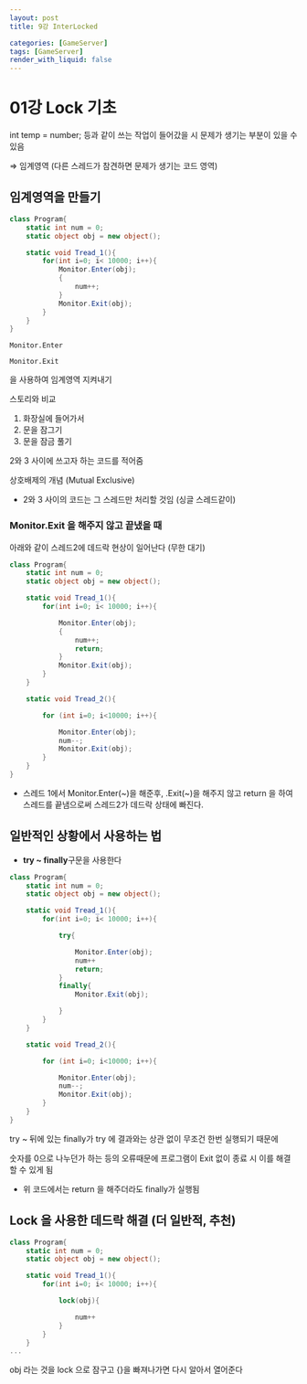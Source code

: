 ```yaml
---
layout: post
title: 9강 InterLocked

categories: [GameServer]
tags: [GameServer]
render_with_liquid: false
---
```


# 01강 Lock 기초

int temp = number; 등과 같이 쓰는 작업이 들어갔을 시 문제가 생기는 부분이 있을 수 있음

⇒ 임계영역 (다른 스레드가 참견하면 문제가 생기는 코드 영역)

## 임계영역을 만들기

```csharp
class Program{
	static int num = 0;
	static object obj = new object();

	static void Tread_1(){
		for(int i=0; i< 10000; i++){
			Monitor.Enter(obj);
			{
				num++;
			}
			Monitor.Exit(obj);
		}
	}
}
```

`Monitor.Enter`

`Monitor.Exit`

을 사용하여 임계영역 지켜내기

스토리와 비교

1. 화장실에 들어가서
2. 문을 잠그기
3. 문을 잠금 풀기

2와 3 사이에 쓰고자 하는 코드를 적어줌

상호배제의 개념 (Mutual Exclusive)

- 2와 3 사이의 코드는 그 스레드만 처리할 것임 (싱글 스레드같이)

### Monitor.Exit 을 해주지 않고 끝냈을 때

아래와 같이 스레드2에 데드락 현상이 일어난다 (무한 대기)

```csharp
class Program{
	static int num = 0;
	static object obj = new object();

	static void Tread_1(){
		for(int i=0; i< 10000; i++){

            Monitor.Enter(obj);
            {
                num++;
                return;
            }
            Monitor.Exit(obj);
		}
	}

    static void Tread_2(){

        for (int i=0; i<10000; i++){

            Monitor.Enter(obj);
            num--;
            Monitor.Exit(obj);
        }
    }
}
```



- 스레드 1에서 Monitor.Enter(~)을 해준후, .Exit(~)을 해주지 않고 return 을 하여 스레드를 끝냄으로써 스레드2가 데드락 상태에 빠진다.

## 일반적인 상황에서 사용하는 법

- **try ~ finally**구문을 사용한다

```csharp
class Program{
	static int num = 0;
	static object obj = new object();

	static void Tread_1(){
		for(int i=0; i< 10000; i++){

            try{

                Monitor.Enter(obj);
                num++
                return;
            }
            finally{
                Monitor.Exit(obj);

            }
		}
	}

    static void Tread_2(){

        for (int i=0; i<10000; i++){

            Monitor.Enter(obj);
            num--;
            Monitor.Exit(obj);
        }
    }
}
```


try ~ 뒤에 있는 finally가 try 에 결과와는 상관 없이 무조건 한번 실행되기 때문에

숫자를 0으로 나누던가 하는 등의 오류때문에 프로그램이 Exit 없이 종료 시 이를 해결할 수 있게 됨

- 위 코드에서는 return 을 해주더라도 finally가 실행됨

## Lock 을 사용한 데드락 해결 (더 일반적, 추천)

```csharp
class Program{
	static int num = 0;
	static object obj = new object();

	static void Tread_1(){
		for(int i=0; i< 10000; i++){

            lock(obj){

                num++
            }
		}
	}
...
```

obj 라는 것을 lock 으로 잠구고 {}을 빠져나가면 다시 알아서 열어준다
